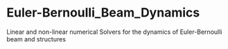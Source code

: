 # Euler-Bernoulli_Beam_Dynamics
Linear and non-linear numerical Solvers for the dynamics of Euler-Bernoulli beam and structures
